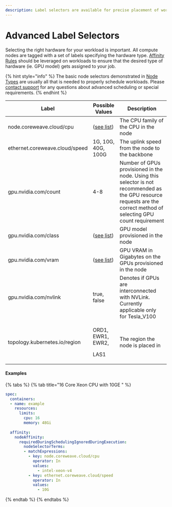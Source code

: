 ```yaml
---
description: Label selectors are available for precise placement of workloads
---
```


# Advanced Label Selectors

Selecting the right hardware for your workload is important. All compute nodes are tagged with a set of labels specifying the hardware type. [Affinity Rules](https://kubernetes.io/docs/concepts/configuration/assign-pod-node/#affinity-and-anti-affinity) should be leveraged on workloads to ensure that the desired type of hardware (ie. GPU model) gets assigned to your job.

{% hint style="info" %}
The basic node selectors demonstrated in [Node Types](node-types.md#requesting-compute-in-kubernetes) are usually all that is needed to properly schedule workloads. Please [contact support](mailto:%20cloud.support@coreweave.com) for any questions about advanced scheduling or special requirements.
{% endhint %}

| Label                          | Possible Values                                                                         | Description                                                                                                                                                           |
| ------------------------------ | --------------------------------------------------------------------------------------- | --------------------------------------------------------------------------------------------------------------------------------------------------------------------- |
| node.coreweave.cloud/cpu       | ([see list](../resources/resource-based-pricing.md#cpu-only-instance-resource-pricing)) | The CPU family of the CPU in the node                                                                                                                                 |
| ethernet.coreweave.cloud/speed | 1G, 10G, 40G, 100G                                                                      | The uplink speed from the node to the backbone                                                                                                                        |
| gpu.nvidia.com/count           | 4-8                                                                                     | Number of GPUs provisioned in the node. Using this selector is not recommended as the GPU resource requests are the correct method of selecting GPU count requirement |
| gpu.nvidia.com/class           | ([see list](node-types.md#gpu-availability))                                            | GPU model provisioned in the node                                                                                                                                     |
| gpu.nvidia.com/vram            | ([see list](node-types.md#gpu-availability))                                            | GPU VRAM in Gigabytes on the GPUs provisioned in the node                                                                                                             |
| gpu.nvidia.com/nvlink          | true, false                                                                             | Denotes if GPUs are interconnected with NVLink. Currently applicable only for Tesla\_V100                                                                             |
| topology.kubernetes.io/region  | <p>ORD1, EWR1, EWR2,</p><p>LAS1</p>                                                     | The region the node is placed in                                                                                                                                      |

#### Examples

{% tabs %}
{% tab title="16 Core Xeon CPU with 10GE " %}
```yaml
spec:
  containers:
  - name: example
    resources:
      limits:
        cpu: 16
        memory: 48Gi
        
  affinity:
    nodeAffinity:
      requiredDuringSchedulingIgnoredDuringExecution:
        nodeSelectorTerms:
        - matchExpressions:
          - key: node.coreweave.cloud/cpu
            operator: In
            values:
              - intel-xeon-v4
          - key: ethernet.coreweave.cloud/speed
            operator: In
            values:
              - 10G
```
{% endtab %}
{% endtabs %}

####
